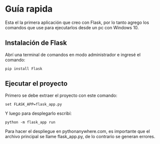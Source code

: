 # Guía rapida

Esta el la primera aplicación que creo con Flask, por lo tanto agrego los comandos que use para ejecutarlos desde un pc con Windows 10.

## Instalación de Flask

Abrí una terminal de comandos en modo administrador e ingresé el comando:
```
pip install Flask
```

## Ejecutar el proyecto

Primero se debe extraer el proyecto con este comando:
```
set FLASK_APP=flask_app.py
```

Y luego para desplegarlo escribí:
```
python -m flask_app run
```

Para hacer el despliegue en pythonanywhere.com, es importante que el archivo principal se llame flask_app.py, de lo contrario se generan errores.
